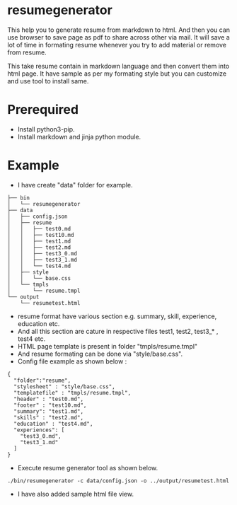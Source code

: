# resumegenerator
This help you to generate resume from markdown to html.
And then you can use browser to save page as pdf to share across other via mail.
It will save a lot of time in formating resume whenever you try to add material or remove from resume.

This take resume contain in markdown language and then convert them into html page.
It have sample as per my formating style but you can customize and use tool to install same.

# Prerequired

* Install python3-pip.
* Install markdown and jinja python module.

# Example

* I have create "data" folder for example.
```
├── bin
│   └── resumegenerator
├── data
│   ├── config.json
│   ├── resume
│   │   ├── test0.md
│   │   ├── test10.md
│   │   ├── test1.md
│   │   ├── test2.md
│   │   ├── test3_0.md
│   │   ├── test3_1.md
│   │   └── test4.md
│   ├── style
│   │   └── base.css
│   └── tmpls
│       └── resume.tmpl
└── output
    └── resumetest.html
```
* resume format have various section e.g. summary, skill, experience, education etc.
* And all this section are cature in respective files test1, test2, test3_* , test4 etc.
* HTML page template is present in folder "tmpls/resume.tmpl" 
* And resume formating can be done via "style/base.css".
* Config file example as shown below :
```
{
  "folder":"resume",
  "stylesheet" : "style/base.css",
  "templatefile" : "tmpls/resume.tmpl",
  "header" : "test0.md",
  "footer" : "test10.md",
  "summary": "test1.md",
  "skills" : "test2.md",
  "education" : "test4.md",
  "experiences": [
    "test3_0.md",
    "test3_1.md"
  ]
}
```

* Execute resume generator tool as shown below.
```
./bin/resumegenerator -c data/config.json -o ../output/resumetest.html
```

* I have also added sample html file view.
